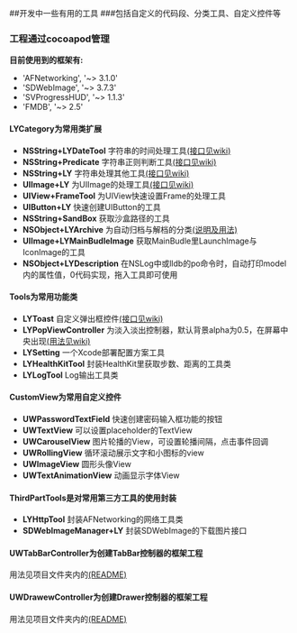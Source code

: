 ##开发中一些有用的工具
###包括自定义的代码段、分类工具、自定义控件等

### 工程通过cocoapod管理
**目前使用到的框架有:**

* 'AFNetworking', '~> 3.1.0'
* 'SDWebImage', '~> 3.7.3'
* 'SVProgressHUD', '~> 1.1.3'
* 'FMDB', '~> 2.5'


#### LYCategory为常用类扩展
- **NSString+LYDateTool** 字符串的时间处理工具[(接口见wiki)](http://code.uworks.cc/uworks-iOS/uworks-library-iOS/wikis/home)
- **NSString+Predicate** 字符串正则判断工具[(接口见wiki)](http://code.uworks.cc/uworks-iOS/uworks-library-iOS/wikis/home)
- **NSString+LY** 字符串处理其他工具[(接口见wiki)](http://code.uworks.cc/uworks-iOS/uworks-library-iOS/wikis/home)
- **UIImage+LY** 为UIImage的处理工具[(接口见wiki)](http://code.uworks.cc/uworks-iOS/uworks-library-iOS/wikis/home)
- **UIView+FrameTool** 为UIView快速设置Frame的处理工具
- **UIButton+LY** 快速创建UIButton的工具
- **NSString+SandBox** 获取沙盒路径的工具
- **NSObject+LYArchive** 为自动归档与解档的分类[(说明及用法)](http://code.uworks.cc/uworks-iOS/uworks-library-iOS/blob/master/uworks-library/Category/NSObject+UWArchive.h)
- **UIImage+LYMainBudleImage** 获取MainBudle里LaunchImage与IconImage的工具
- **NSObject+LYDescription** 在NSLog中或lldb的po命令时，自动打印model内的属性值，0代码实现，拖入工具即可使用

#### Tools为常用功能类
- **LYToast** 自定义弹出框控件[(接口见wiki)](http://code.uworks.cc/uworks-iOS/uworks-library-iOS/wikis/home)
- **LYPopViewController** 为淡入淡出控制器，默认背景alpha为0.5，在屏幕中央出现[(用法见wiki)](http://code.uworks.cc/uworks-iOS/uworks-library-iOS/wikis/home)
- **LYSetting** 一个Xcode部署配置方案工具
- **LYHealthKitTool** 封装HealthKit里获取步数、距离的工具类
- **LYLogTool** Log输出工具类


#### CustomView为常用自定义控件  
- **UWPasswordTextField** 快速创建密码输入框功能的按钮  
- **UWTextView** 可以设置placeholder的TextView	
- **UWCarouselView** 图片轮播的View，可设置轮播间隔，点击事件回调  
- **UWRollingView** 循环滚动展示文字和小图标的view  
- **UWImageView** 圆形头像View
- **UWTextAnimationView** 动画显示字体View


#### ThirdPartTools是对常用第三方工具的使用封装
- **LYHttpTool** 封装AFNetworking的网络工具类
- **SDWebImageManager+LY** 封装SDWebImage的下载图片接口


#### UWTabBarController为创建TabBar控制器的框架工程
用法见项目文件夹内的[(README)](http://code.uworks.cc/uworks-iOS/uworks-library-iOS/blob/master/uworks-library/UWTabBarController/UWTabBar+UWNavigation框架搭建.md)

#### UWDrawewController为创建Drawer控制器的框架工程
用法见项目文件夹内的[(README)](http://code.uworks.cc/uworks-iOS/uworks-library-iOS/blob/master/uworks-library/UWDrawerController/UWDrawer+UWNavigation框架搭建.md)


